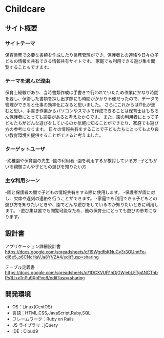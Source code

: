 # Childcare

## サイト概要

### サイトテーマ

保育業務で必要な書類を作成したり業務管理ができ、保護者との連絡や日々の子どもの情報を共有できる情報共有サイトです。
家庭でも利用できる遊び集を閲覧することもできます。

### テーマを選んだ理由

保育士経験があり、当時書類作成は手書きで行われていたため作業にかなり時間を要し、保管した書類を探し出す際にも時間がかかり不便だったので、データで管理ができると仕事の効率化になると思いました。
さらにこれからはIT化が進むと思い、手書き作業からパソコンやスマホで作成できることは保育士はもちろん保護者にとっても需要があると考えたからです。
また、園の利用者にとって子どもたちがどんな遊びをしているのか気軽に知ることができたり、家庭でも遊び方の参考になります。
日々の情報共有をすることで子どもたちにとってもより良い教育環境を提供することができると考えました。

### ターゲットユーザ

-幼稚園や保育園の先生
-園の利用者
-園を利用するか検討している方
-子どもがいる親御さんや子どもの遊びを知りたい方

### 主な利用シーン
-園と保護者の間で子どもの情報共有をする際に使用します。
-保護者が園に対し、欠席や遅刻の連絡を行うことができます。
-家庭でも利用できる子どもとの遊び方を知りたいときや、園でどんな遊びをしているのか知りたいときに利用します。
-遊び集は誰でも閲覧可能なため、他の保育士にとっても遊びの参考になります。

## 設計書
アプリケーション詳細設計書
https://docs.google.com/spreadsheets/d/19WgdfbKNuCy3r3OUmtFo-dI6e5_o6CNcHaVJa8YVZA4/edit?usp=sharing

テーブル定義書
https://docs.google.com/spreadsheets/d/1DCXVUR1hDjGWjebLETgANCTnbPs1LlxxTnPu9XpPyo8/edit?usp=sharing

## 開発環境

- OS：Linux(CentOS)
- 言語：HTML,CSS,JavaScript,Ruby,SQL
- フレームワーク：Ruby on Rails
- JS ライブラリ：jQuery
- IDE：Cloud9
